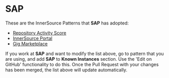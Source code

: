 # SAP

These are the InnerSource Patterns that **SAP** has adopted:

* [Repository Activity Score](../patterns/2-structured/repository-activity-score.md)
* [InnerSource Portal](../patterns/2-structured/innersource-portal.md)
* [Gig Marketplace](../patterns/2-structured/gig-marketplace.md)

If you work at **SAP** and want to modify the list above, go to pattern that you are using, and add **SAP** to **Known Instances** section.
Use the 'Edit on GitHub' functionality to do this.
Once the Pull Request with your changes has been merged, the list above will update automatically.

